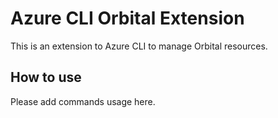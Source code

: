 # Azure CLI Orbital Extension #
This is an extension to Azure CLI to manage Orbital resources.

## How to use ##
Please add commands usage here.